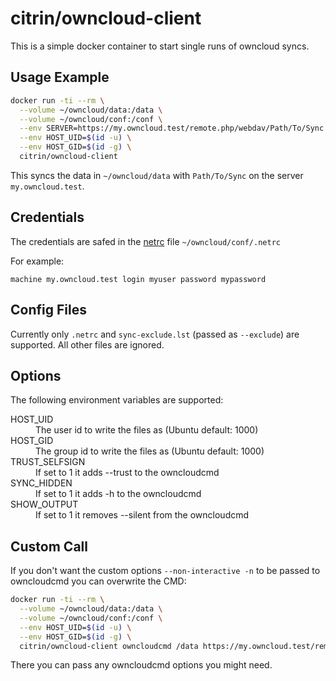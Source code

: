 # citrin/owncloud-client

This is a simple docker container to start single runs of owncloud syncs.

## Usage Example

```bash
docker run -ti --rm \
  --volume ~/owncloud/data:/data \
  --volume ~/owncloud/conf:/conf \
  --env SERVER=https://my.owncloud.test/remote.php/webdav/Path/To/Sync \
  --env HOST_UID=$(id -u) \
  --env HOST_GID=$(id -g) \
  citrin/owncloud-client
```

This syncs the data in `~/owncloud/data` with `Path/To/Sync` on the server `my.owncloud.test`.

## Credentials

The credentials are safed in the [netrc](https://linux.die.net/man/5/netrc) file `~/owncloud/conf/.netrc`

For example:
```netrc
machine my.owncloud.test login myuser password mypassword
```

## Config Files

Currently only `.netrc` and `sync-exclude.lst` (passed as `--exclude`) are supported. All other files are ignored.

## Options

The following environment variables are supported:
<dl>
  <dt>HOST_UID</dt>
  <dd>The user id to write the files as (Ubuntu default: 1000)</dd>
  <dt>HOST_GID</dt>
  <dd>The group id to write the files as (Ubuntu default: 1000)</dd>
  <dt>TRUST_SELFSIGN</dt>
  <dd>If set to 1 it adds --trust to the owncloudcmd</dd>
  <dt>SYNC_HIDDEN</dt>
  <dd>If set to 1 it adds -h to the owncloudcmd</dd>
  <dt>SHOW_OUTPUT</dt>
  <dd>If set to 1 it removes --silent from the owncloudcmd</dd>
</dl>

## Custom Call

If you don't want the custom options `--non-interactive -n` to be passed to owncloudcmd you can overwrite the CMD:

```bash
docker run -ti --rm \
  --volume ~/owncloud/data:/data \
  --volume ~/owncloud/conf:/conf \
  --env HOST_UID=$(id -u) \
  --env HOST_GID=$(id -g) \
  citrin/owncloud-client owncloudcmd /data https://my.owncloud.test/remote.php/webdav/Path/To/Sync
```

There you can pass any owncloudcmd options you might need.
